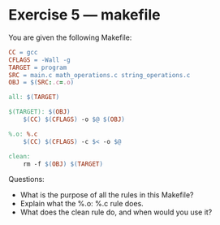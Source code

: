 # Exercise 5 — makefile

You are given the following Makefile:

```makefile
CC = gcc
CFLAGS = -Wall -g
TARGET = program
SRC = main.c math_operations.c string_operations.c
OBJ = $(SRC:.c=.o)

all: $(TARGET)

$(TARGET): $(OBJ)
	$(CC) $(CFLAGS) -o $@ $(OBJ)

%.o: %.c
	$(CC) $(CFLAGS) -c $< -o $@

clean:
	rm -f $(OBJ) $(TARGET)

```

Questions:

* What is the purpose of all the rules in this Makefile?
* Explain what the %.o: %.c rule does.
* What does the clean rule do, and when would you use it?
